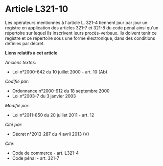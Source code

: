 # Article L321-10

Les opérateurs mentionnés à l'article L. 321-4 tiennent jour par jour un registre en application des articles 321-7 et 321-8
du code pénal ainsi qu'un répertoire sur lequel ils inscrivent leurs procès-verbaux. Ils doivent tenir ce registre et ce
répertoire sous une forme électronique, dans des conditions définies par décret.

**Liens relatifs à cet article**

_Anciens textes_:

  - Loi n°2000-642 du 10 juillet 2000 - art. 10 (Ab)

_Codifié par_:

  - Ordonnance n°2000-912 du 18 septembre 2000
  - Loi n°2003-7 du 3 janvier 2003

_Modifié par_:

  - Loi n°2011-850 du 20 juillet 2011 - art. 12

_Cité par_:

  - Décret n°2013-287 du 4 avril 2013 (V)

_Cite_:

  - Code de commerce - art. L321-4
  - Code pénal - art. 321-7
